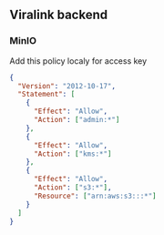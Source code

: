 ## Viralink backend

### MinIO

Add this policy localy for access key

```json
{
  "Version": "2012-10-17",
  "Statement": [
    {
      "Effect": "Allow",
      "Action": ["admin:*"]
    },
    {
      "Effect": "Allow",
      "Action": ["kms:*"]
    },
    {
      "Effect": "Allow",
      "Action": ["s3:*"],
      "Resource": ["arn:aws:s3:::*"]
    }
  ]
}
```
